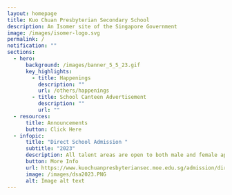 ```yaml
---
layout: homepage
title: Kuo Chuan Presbyterian Secondary School
description: An Isomer site of the Singapore Government
image: /images/isomer-logo.svg
permalink: /
notification: ""
sections:
  - hero:
      background: /images/banner_5_5_23.gif
      key_highlights:
        - title: Happenings
          description: ""
          url: /others/happenings
        - title: School Canteen Advertisement
          description: ""
          url: ""
  - resources:
      title: Announcements
      button: Click Here
  - infopic:
      title: "Direct School Admission "
      subtitle: "2023"
      description: All talent areas are open to both male and female applicants.
      button: More Info
      url: https://www.kuochuanpresbyteriansec.moe.edu.sg/admission/direct-school-admission/
      image: /images/dsa2023.PNG
      alt: Image alt text
---
```


